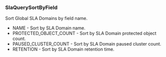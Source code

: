 ### SlaQuerySortByField
Sort Global SLA Domains by field name.

- NAME - Sort by SLA Domain name.
- PROTECTED_OBJECT_COUNT - Sort by SLA Domain protected object count.
- PAUSED_CLUSTER_COUNT - Sort by SLA Domain paused cluster count.
- RETENTION - Sort by SLA Domain retention time.
